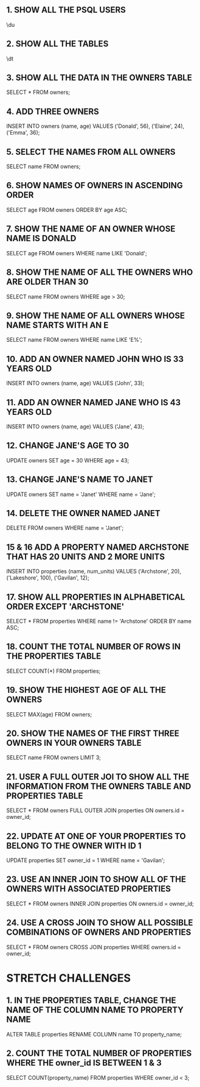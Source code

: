 ## 1. SHOW ALL THE PSQL USERS

\du

## 2. SHOW ALL THE TABLES

\dt

## 3. SHOW ALL THE DATA IN THE OWNERS TABLE

SELECT * FROM owners;

## 4. ADD THREE OWNERS

INSERT INTO owners
(name, age)
VALUES
('Donald', 56),
('Elaine', 24),
('Emma', 36);

## 5. SELECT THE NAMES FROM ALL OWNERS

SELECT name FROM owners;

## 6. SHOW NAMES OF OWNERS IN ASCENDING ORDER

SELECT age FROM owners ORDER BY age ASC;

## 7. SHOW THE NAME OF AN OWNER WHOSE NAME IS DONALD

SELECT age FROM owners WHERE name LIKE 'Donald';

## 8. SHOW THE NAME OF ALL THE OWNERS WHO ARE OLDER THAN 30

SELECT name FROM owners WHERE age > 30;

## 9. SHOW THE NAME OF ALL OWNERS WHOSE NAME STARTS WITH AN E

SELECT name FROM owners WHERE name LIKE 'E%';

## 10. ADD AN OWNER NAMED JOHN WHO IS 33 YEARS OLD

INSERT INTO owners
(name, age)
VALUES
('John', 33);

## 11. ADD AN OWNER NAMED JANE WHO IS 43 YEARS OLD

INSERT INTO owners
(name, age)
VALUES
('Jane', 43);

## 12. CHANGE JANE'S AGE TO 30

UPDATE owners
SET age = 30
WHERE age = 43;

## 13. CHANGE JANE'S NAME TO JANET

UPDATE owners
SET name = 'Janet'
WHERE name = 'Jane';

## 14. DELETE THE OWNER NAMED JANET

DELETE FROM owners
WHERE name = 'Janet';

## 15 & 16 ADD A PROPERTY NAMED ARCHSTONE THAT HAS 20 UNITS AND 2 MORE UNITS

INSERT INTO properties
(name, num_units)
VALUES
('Archstone', 20),
('Lakeshore', 100),
('Gavilan', 12);

## 17. SHOW ALL PROPERTIES IN ALPHABETICAL ORDER EXCEPT 'ARCHSTONE'

SELECT * FROM properties WHERE name != 'Archstone' ORDER BY name ASC;

## 18. COUNT THE TOTAL NUMBER OF ROWS IN THE PROPERTIES TABLE

SELECT COUNT(*) FROM properties;

## 19. SHOW THE HIGHEST AGE OF ALL THE OWNERS

SELECT MAX(age) FROM owners;

## 20. SHOW THE NAMES OF THE FIRST THREE OWNERS IN YOUR OWNERS TABLE

SELECT name FROM owners LIMIT 3;

## 21. USER A FULL OUTER JOI TO SHOW ALL THE INFORMATION FROM THE OWNERS TABLE AND PROPERTIES TABLE

SELECT * FROM owners FULL OUTER JOIN properties ON owners.id = owner_id;

## 22. UPDATE AT ONE OF YOUR PROPERTIES TO BELONG TO THE OWNER WITH ID 1

UPDATE properties 
SET owner_id = 1 
WHERE name = 'Gavilan';

## 23. USE AN INNER JOIN TO SHOW ALL OF THE OWNERS WITH ASSOCIATED PROPERTIES

SELECT * FROM owners 
INNER JOIN properties
ON owners.id = owner_id;

## 24. USE A CROSS JOIN TO SHOW ALL POSSIBLE COMBINATIONS OF OWNERS AND PROPERTIES

SELECT * FROM owners 
CROSS JOIN properties 
WHERE owners.id = owner_id;

# STRETCH CHALLENGES

## 1. IN THE PROPERTIES TABLE, CHANGE THE NAME OF THE COLUMN NAME TO PROPERTY NAME

ALTER TABLE properties RENAME COLUMN name TO property_name;

## 2. COUNT THE TOTAL NUMBER OF PROPERTIES WHERE THE owner_id IS BETWEEN 1 & 3

SELECT COUNT(property_name) FROM properties WHERE owner_id < 3;


